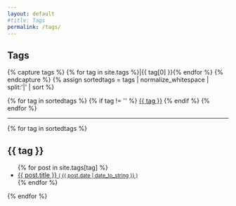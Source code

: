 ```yaml
---
layout: default
#title: Tags
permalink: /tags/
---
```


<h2>Tags</h2> 

{% capture tags %}
  {% for tag in site.tags %}|{{ tag[0] }}{% endfor %}
{% endcapture %}
{% assign sortedtags = tags | normalize_whitespace | split:'|' | sort %}

<div class="tags-expo">

  <div class="tags-expo-list">
    {% for tag in sortedtags %}
      {% if tag != '' %}
      <a href="#{{ tag | slugify }}" class="post-tag">{{ tag }}</a>
      {% endif %}
    {% endfor %}
  </div>

  <hr/>

  <div class="tags-expo-section">
    {% for tag in sortedtags %}
    <h2 id="{{ tag | slugify }}">{{ tag }}</h2>
    <ul class="tags-expo-posts">
      {% for post in site.tags[tag] %}
        <a href="{{ site.baseurl }}{{ post.url }}">
      <li>
        {{ post.title }}
      <small class="post-date">( {{ post.date | date_to_string }} )</small>
      </li>
      </a>
      {% endfor %}
    </ul>
    {% endfor %}
  </div>
</div>